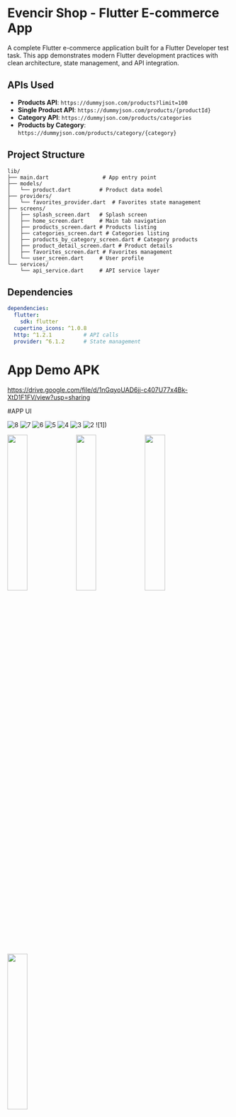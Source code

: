 # Evencir Shop - Flutter E-commerce App

A complete Flutter e-commerce application built for a Flutter Developer test task. This app demonstrates modern Flutter development practices with clean architecture, state management, and API integration.


## APIs Used

- **Products API**: `https://dummyjson.com/products?limit=100`
- **Single Product API**: `https://dummyjson.com/products/{productId}`
- **Category API**: `https://dummyjson.com/products/categories`
- **Products by Category**: `https://dummyjson.com/products/category/{category}`

## Project Structure

```
lib/
├── main.dart                 # App entry point
├── models/
│   └── product.dart         # Product data model
├── providers/
│   └── favorites_provider.dart  # Favorites state management
├── screens/
│   ├── splash_screen.dart   # Splash screen
│   ├── home_screen.dart     # Main tab navigation
│   ├── products_screen.dart # Products listing
│   ├── categories_screen.dart # Categories listing
│   ├── products_by_category_screen.dart # Category products
│   ├── product_detail_screen.dart # Product details
│   ├── favorites_screen.dart # Favorites management
│   └── user_screen.dart     # User profile
└── services/
    └── api_service.dart     # API service layer
```

## Dependencies

```yaml
dependencies:
  flutter:
    sdk: flutter
  cupertino_icons: ^1.0.8
  http: ^1.2.1          # API calls
  provider: ^6.1.2      # State management
```
# App Demo APK 
https://drive.google.com/file/d/1nGqyoUAD6jj-c407U77x4Bk-XtD1F1FV/view?usp=sharing

#APP UI

![8](https://github.com/user-attachments/assets/4969599a-714d-47fd-8945-f2374aaa07be)
![7](https://github.com/user-attachments/assets/f2bdd9ed-1119-4150-a5dd-182249226f42)
![6](https://github.com/user-attachments/assets/50587260-bcde-4e20-b829-20c8a38226e6)
![5](https://github.com/user-attachments/assets/d972b0a0-d682-4571-ab23-7d8c85cd17b7)
![4]()
![3]()
![2]()
![1])




  <img src="https://github.com/user-attachments/assets/715f11c1-d5dc-48e2-b18c-0ffc9561802c" width="30%">
  <img src="https://github.com/user-attachments/assets/c3df0880-95f6-4daa-b17b-338be6cfe062" width="30%">
  <img src="https://github.com/user-attachments/assets/1501b701-1a3b-45e0-9cbe-b51d5ba11097" width="30%">
  <img src="https://github.com/user-attachments/assets/1fd51a94-3538-4424-b93b-88d295ff76a0" width="30%">


















